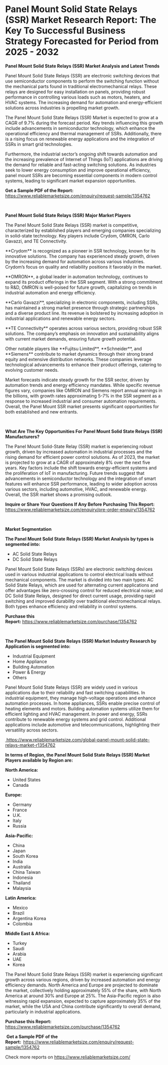 <p><h1>Panel Mount Solid State Relays (SSR) Market Research Report: The Key To Successful Business Strategy Forecasted for Period from 2025 - 2032</h1></p><p><strong>Panel Mount Solid State Relays (SSR) Market Analysis and Latest Trends</strong></p>
<p><p>Panel Mount Solid State Relays (SSR) are electronic switching devices that use semiconductor components to perform the switching function without the mechanical parts found in traditional electromechanical relays. These relays are designed for easy installation on panels, providing robust performance in controlling various loads such as motors, heaters, and HVAC systems. The increasing demand for automation and energy-efficient solutions across industries is propelling market growth.</p><p>The Panel Mount Solid State Relays (SSR) Market is expected to grow at a CAGR of 9.7% during the forecast period. Key trends influencing this growth include advancements in semiconductor technology, which enhance the operational efficiency and thermal management of SSRs. Additionally, there is a rising focus on renewable energy applications and the integration of SSRs in smart grid technologies.</p><p>Furthermore, the industrial sector’s ongoing shift towards automation and the increasing prevalence of Internet of Things (IoT) applications are driving the demand for reliable and fast-acting switching solutions. As industries seek to lower energy consumption and improve operational efficiency, panel mount SSRs are becoming essential components in modern control systems, leading to significant market expansion opportunities.</p></p>
<p><strong>Get a Sample PDF of the Report:&nbsp;</strong> <a href="https://www.reliablemarketsize.com/enquiry/request-sample/1354762?utm_campaign=1872&utm_medium=2&utm_source=Github&utm_content=ia&utm_term=13022025&utm_id=panel-mount-solid-state-relays-ssr">https://www.reliablemarketsize.com/enquiry/request-sample/1354762</a></p>
<p>&nbsp;</p>
<p><strong>Panel Mount Solid State Relays (SSR) Major Market Players</strong></p>
<p><p>The Panel Mount Solid State Relays (SSR) market is competitive, characterized by established players and emerging companies specializing in solid-state technology. Key players include Crydom, OMRON, Carlo Gavazzi, and TE Connectivity.</p><p>**Crydom** is recognized as a pioneer in SSR technology, known for its innovative solutions. The company has experienced steady growth, driven by the increasing demand for automation across various industries. Crydom’s focus on quality and reliability positions it favorably in the market.</p><p>**OMRON**, a global leader in automation technology, continues to expand its product offerings in the SSR segment. With a strong commitment to R&D, OMRON is well-poised for future growth, capitalizing on trends in industrial automation and energy efficiency.</p><p>**Carlo Gavazzi**, specializing in electronic components, including SSRs, has maintained a strong market presence through strategic partnerships and a diverse product line. Its revenue is bolstered by increasing adoption in industrial applications and renewable energy sectors.</p><p>**TE Connectivity** operates across various sectors, providing robust SSR solutions. The company’s emphasis on innovation and sustainability aligns with current market demands, ensuring future growth potential.</p><p>Other notable players like **Fujitsu Limited**, **Schneider**, and **Siemens** contribute to market dynamics through their strong brand equity and extensive distribution networks. These companies leverage technological advancements to enhance their product offerings, catering to evolving customer needs.</p><p>Market forecasts indicate steady growth for the SSR sector, driven by automation trends and energy efficiency mandates. While specific revenue figures vary, companies like OMRON and Siemens report annual earnings in the billions, with growth rates approximating 5-7% in the SSR segment as a response to increased industrial and consumer automation requirements. Overall, the Panel Mount SSR market presents significant opportunities for both established and new entrants.</p></p>
<p>&nbsp;</p>
<p><strong>What Are The Key Opportunities For Panel Mount Solid State Relays (SSR) Manufacturers?</strong></p>
<p><p>The Panel Mount Solid-State Relay (SSR) market is experiencing robust growth, driven by increased automation in industrial processes and the rising demand for efficient power control solutions. As of 2023, the market is projected to grow at a CAGR of approximately 8% over the next five years. Key factors include the shift towards energy-efficient systems and the proliferation of IoT in manufacturing. Future trends suggest that advancements in semiconductor technology and the integration of smart features will enhance SSR performance, leading to wider adoption across various sectors, including automotive, HVAC, and renewable energy. Overall, the SSR market shows a promising outlook.</p></p>
<p><strong>Inquire or Share Your Questions If Any Before Purchasing This Report:</strong> <a href="https://www.reliablemarketsize.com/enquiry/pre-order-enquiry/1354762?utm_campaign=1872&utm_medium=2&utm_source=Github&utm_content=ia&utm_term=13022025&utm_id=panel-mount-solid-state-relays-ssr">https://www.reliablemarketsize.com/enquiry/pre-order-enquiry/1354762</a></p>
<p>&nbsp;</p>
<p><strong>Market Segmentation</strong></p>
<p><strong>The Panel Mount Solid State Relays (SSR) Market Analysis by types is segmented into:</strong></p>
<p><ul><li>AC Solid State Relays</li><li>DC Solid State Relays</li></ul></p>
<p><p>Panel Mount Solid State Relays (SSRs) are electronic switching devices used in various industrial applications to control electrical loads without mechanical components. The market is divided into two main types: AC Solid State Relays, which are used for alternating current applications and offer advantages like zero-crossing control for reduced electrical noise; and DC Solid State Relays, designed for direct current usage, providing rapid switching and improved durability over traditional electromechanical relays. Both types enhance efficiency and reliability in control systems.</p></p>
<p><strong>Purchase this Report:&nbsp;</strong><a href="https://www.reliablemarketsize.com/purchase/1354762?utm_campaign=1872&utm_medium=2&utm_source=Github&utm_content=ia&utm_term=13022025&utm_id=panel-mount-solid-state-relays-ssr">https://www.reliablemarketsize.com/purchase/1354762</a></p>
<p>&nbsp;</p>
<p><strong>The Panel Mount Solid State Relays (SSR) Market Industry Research by Application is segmented into:</strong></p>
<p><ul><li>Industrial Equipment</li><li>Home Appliance</li><li>Building Automation</li><li>Power & Energy</li><li>Others</li></ul></p>
<p><p>Panel Mount Solid State Relays (SSR) are widely used in various applications due to their reliability and fast switching capabilities. In industrial equipment, they manage high-voltage operations and enhance automation processes. In home appliances, SSRs enable precise control of heating elements and motors. Building automation systems utilize them for efficient lighting and HVAC management. In power and energy, SSRs contribute to renewable energy systems and grid control. Additional applications include automotive and telecommunications, highlighting their versatility across sectors.</p></p>
<p><a href="https://www.reliablemarketsize.com/global-panel-mount-solid-state-relays-market-r1354762?utm_campaign=1872&utm_medium=2&utm_source=Github&utm_content=ia&utm_term=13022025&utm_id=panel-mount-solid-state-relays-ssr">&nbsp;https://www.reliablemarketsize.com/global-panel-mount-solid-state-relays-market-r1354762</a></p>
<p><strong>In terms of Region, the Panel Mount Solid State Relays (SSR) Market Players available by Region are:</strong></p>
<p>
    <p> <strong> North America: </strong>
        <ul>
            <li>United States</li>
            <li>Canada</li>
        </ul>
        </p> 
    <p> <strong> Europe: </strong>
        <ul>
            <li>Germany</li>
            <li>France</li>
            <li>U.K.</li>
            <li>Italy</li>
            <li>Russia</li>
        </ul>
        </p> 
    <p> <strong> Asia-Pacific: </strong>
        <ul>
            <li>China</li>
            <li>Japan</li>
            <li>South Korea</li>
            <li>India</li>
            <li>Australia</li>
            <li>China Taiwan</li>
            <li>Indonesia</li>
            <li>Thailand</li>
            <li>Malaysia</li>
        </ul>
        </p> 
    <p> <strong> Latin America: </strong>
        <ul>
            <li>Mexico</li>
            <li>Brazil</li>
            <li>Argentina Korea</li>
            <li>Colombia</li>
        </ul>
        </p> 
    <p> <strong> Middle East & Africa: </strong>
        <ul>
            <li>Turkey</li>
            <li>Saudi</li>
            <li>Arabia</li>
            <li>UAE</li>
            <li>Korea</li>
        </ul>
    </p>
    </p>
<p><p>The Panel Mount Solid State Relays (SSR) market is experiencing significant growth across various regions, driven by increased automation and energy efficiency demands. North America and Europe are projected to dominate the market, collectively holding approximately 55% of the share, with North America at around 30% and Europe at 25%. The Asia-Pacific region is also witnessing rapid expansion, expected to capture approximately 35% of the market, while the USA and China contribute significantly to overall demand, particularly in industrial applications.</p></p>
<p><strong>Purchase this Report: </strong><a href="https://www.reliablemarketsize.com/purchase/1354762?utm_campaign=1872&utm_medium=2&utm_source=Github&utm_content=ia&utm_term=13022025&utm_id=panel-mount-solid-state-relays-ssr">https://www.reliablemarketsize.com/purchase/1354762</a></p>
<p>&nbsp;<strong>Get a Sample PDF of the Report:&nbsp;&nbsp;</strong><a href="https://www.reliablemarketsize.com/enquiry/request-sample/1354762?utm_campaign=1872&utm_medium=2&utm_source=Github&utm_content=ia&utm_term=13022025&utm_id=panel-mount-solid-state-relays-ssr">https://www.reliablemarketsize.com/enquiry/request-sample/1354762</a></p>
<p><strong></strong></p>
<p>Check more reports on <a href="https://www.reliablemarketsize.com/?utm_campaign=1872&utm_medium=2&utm_source=Github&utm_content=ia&utm_term=13022025&utm_id=panel-mount-solid-state-relays-ssr">https://www.reliablemarketsize.com/</a></p>